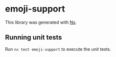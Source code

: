 # emoji-support

This library was generated with [Nx](https://nx.dev).

## Running unit tests

Run `nx test emoji-support` to execute the unit tests.
